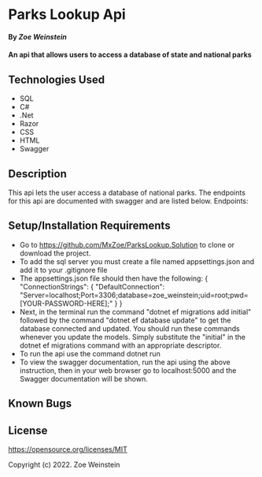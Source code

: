 # Parks Lookup Api

#### By _**Zoe Weinstein**_

#### An api that allows users to access a database of state and national parks

## Technologies Used

* SQL
* C#
* .Net
* Razor
* CSS
* HTML
* Swagger

## Description

This api lets the user access a database of national parks.
The endpoints for this api are documented with swagger and are listed below.
Endpoints:
## Setup/Installation Requirements

* Go to https://github.com/MxZoe/ParksLookup.Solution to clone or download the project. 
* To add the sql server you must create a file named appsettings.json and add it to your .gitignore file
* The appsettings.json file should then have the following:
{
    "ConnectionStrings": {
        "DefaultConnection": "Server=localhost;Port=3306;database=zoe_weinstein;uid=root;pwd=[YOUR-PASSWORD-HERE];"
    }
}
* Next, in the terminal run the command "dotnet ef migrations add initial" followed by the command "dotnet ef database update" to get the database connected and updated. You should run these commands whenever you update the models. Simply substitute the "initial" in the dotnet ef migrations command with an appropriate descriptor.
* To run the api use the command dotnet run
* To view the swagger documentation, run the api using the above instruction, then in your web browser go to localhost:5000 and the Swagger documentation will be shown.
## Known Bugs

## License

https://opensource.org/licenses/MIT

Copyright (c) 2022. Zoe Weinstein